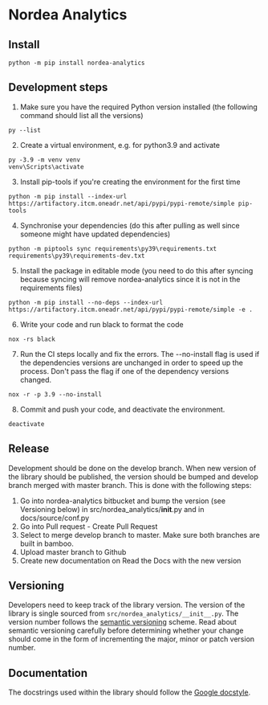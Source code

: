 # Nordea Analytics

## Install
```commandline
python -m pip install nordea-analytics
```


## Development steps
1. Make sure you have the required Python version installed (the following command should list all the versions)
```commandline
py --list
```
2. Create a virtual environment, e.g. for python3.9 and activate
```commandline
py -3.9 -m venv venv
venv\Scripts\activate
```

3. Install pip-tools if you're creating the environment for the first time
```commandline
python -m pip install --index-url https://artifactory.itcm.oneadr.net/api/pypi/pypi-remote/simple pip-tools
```

4. Synchronise your dependencies (do this after pulling as well since someone might have updated dependencies)
```commandline
python -m piptools sync requirements\py39\requirements.txt requirements\py39\requirements-dev.txt
```

5. Install the package in editable mode (you need to do this after syncing because syncing will remove nordea-analytics
   since it is not in the requirements files)
```commandline
python -m pip install --no-deps --index-url https://artifactory.itcm.oneadr.net/api/pypi/pypi-remote/simple -e .
```
   
6. Write your code and run black to format the code
 ```commandline
 nox -rs black
 ```
   
7. Run the CI steps locally and fix the errors. The --no-install flag is used if the dependencies versions are unchanged
   in order to speed up the process. Don't pass the flag if one of the dependency versions changed.
 ```commandline
 nox -r -p 3.9 --no-install
 ```
   
8. Commit and push your code, and deactivate the environment.
 ```commandline
 deactivate
 ```
## Release
Development should be done on the develop branch. When new version of the library should be published, the version should
be bumped and develop branch merged with master branch. This is done with the following steps:
1. Go into nordea-analytics bitbucket and bump the version (see Versioning below) in src/nordea_analytics/__init__.py
and in docs/source/conf.py
2. Go into Pull request - Create Pull Request
3. Select to merge develop branch to master. Make sure both branches are built in bamboo.
4. Upload master branch to Github
5. Create new documentation on Read the Docs with the new version
 
## Versioning
Developers need to keep track of the library version.
The version of the library is single sourced from `src/nordea_analytics/__init__.py`.
The version number follows the [semantic versioning](https://semver.org/) scheme.
Read about semantic versioning carefully before determining whether your change should come in the form of
incrementing the major, minor or patch version number.


## Documentation
The docstrings used within the library should follow the
[Google docstyle](https://sphinxcontrib-napoleon.readthedocs.io/en/latest/example_google.html).